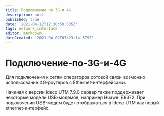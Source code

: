 ```yaml
---
title: Подключение по 3G и 4G
description: null
published: true
date: '2021-04-12T12:38:59.535Z'
tags: network_interface
editor: markdown
dateCreated: '2021-04-02T07:23:14.579Z'
---
```


# Подключение-по-3G-и-4G

Для подключения к сетям операторов сотовой связи возможно использование 4G-роутеров с Ethernet-интерфейсами.

Начиная с версии Ideco UTM 7.9.0 сервер также поддерживает некоторые модели USB-модемов, например Huawei E8372. При подключении USB-модем будет отображаться в Ideco UTM как новый ethernet-интерфейс.

